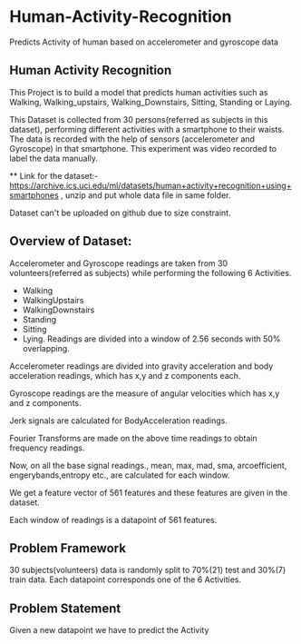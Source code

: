 # Human-Activity-Recognition

Predicts Activity of human based on accelerometer and gyroscope data
## Human Activity Recognition
This Project is to build a model that predicts human activities such as Walking, Walking_upstairs, Walking_Downstairs, Sitting, Standing or Laying.

This Dataset is collected from 30 persons(referred as subjects in this dataset), performing different activities with a smartphone to their waists. The data is recorded with the help of sensors (accelerometer and Gyroscope) in that smartphone. This experiment was video recorded to label the data manually.

** Link for the dataset:- 
https://archive.ics.uci.edu/ml/datasets/human+activity+recognition+using+smartphones ,
unzip and put whole data file in same folder.

Dataset can't be uploaded on github due to size constraint.

## Overview of Dataset:
Accelerometer and Gyroscope readings are taken from 30 volunteers(referred as subjects) while performing the following 6 Activities.

- Walking
- WalkingUpstairs
- WalkingDownstairs
- Standing
- Sitting
- Lying.
Readings are divided into a window of 2.56 seconds with 50% overlapping.

Accelerometer readings are divided into gravity acceleration and body acceleration readings, which has x,y and z components each.

Gyroscope readings are the measure of angular velocities which has x,y and z components.

Jerk signals are calculated for BodyAcceleration readings.

Fourier Transforms are made on the above time readings to obtain frequency readings.

Now, on all the base signal readings., mean, max, mad, sma, arcoefficient, engerybands,entropy etc., are calculated for each window.

We get a feature vector of 561 features and these features are given in the dataset.

Each window of readings is a datapoint of 561 features.

## Problem Framework
30 subjects(volunteers) data is randomly split to 70%(21) test and 30%(7) train data.
Each datapoint corresponds one of the 6 Activities.
## Problem Statement
Given a new datapoint we have to predict the Activity
